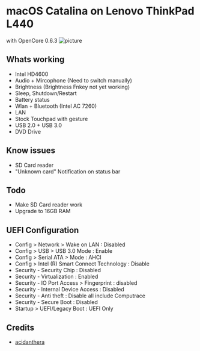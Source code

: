 # macOS Catalina on Lenovo ThinkPad L440
  with OpenCore 0.6.3
  ![picture](https://github.com/agensosis/thinkpad-l440/blob/main/pic1.png)
##  Whats working
 - Intel HD4600
 - Audio + Mircophone (Need to switch manually)
 - Brightness (Brightness Fnkey not yet working)
 - Sleep, Shutdown/Restart
 - Battery status
 - Wlan + Bluetooth (Intel AC 7260)
 - LAN
 - Stock Touchpad with gesture
 - USB 2.0 + USB 3.0
 - DVD Drive
## Know issues
 - SD Card reader
 - "Unknown card" Notification on status bar
 
 ## Todo
 - Make SD Card reader work
 - Upgrade to 16GB RAM
 
 ## UEFI Configuration
 - Config > Network > Wake on LAN : Disabled
 - Config > USB > USB 3.0 Mode : Enable
 - Config > Serial ATA > Mode : AHCI
 - Config > Intel (R) Smart Connect Technology : Disable
 - Security - Security Chip : Disabled
 - Security - Virtualization : Enabled
 - Security - IO Port Access > Fingerprint : disabled
 - Security - Internal Device Access : Disabled
 - Security - Anti theft : Disable all include Computrace
 - Security - Secure Boot : Disabled
 - Startup > UEFI/Legacy Boot : UEFI Only
 
## Credits
- [acidanthera](https://github.com/acidanthera)

